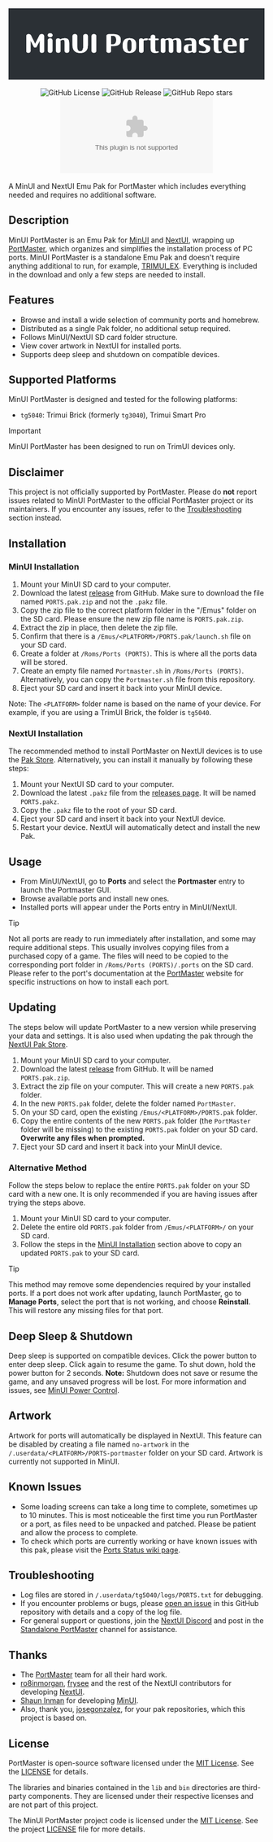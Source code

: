 <div align="center">
<img src=".github/resources/banner.png" width="auto" alt="MinUI Portmaster wordmark">

![GitHub License](https://img.shields.io/github/license/ben16w/minui-portmaster?style=for-the-badge)
![GitHub Release](https://img.shields.io/github/v/release/ben16w/minui-portmaster?sort=semver&style=for-the-badge)
![GitHub Repo stars](https://img.shields.io/github/stars/ben16w/minui-portmaster?style=for-the-badge)
![GitHub Downloads (specific asset, all releases)](https://img.shields.io/github/downloads/ben16w/minui-portmaster/PORTS.pak.zip?style=for-the-badge&label=Downloads)

</div>

A MinUI and NextUI Emu Pak for PortMaster which includes everything needed and requires no additional software.

## Description

MinUI PortMaster is an Emu Pak for [MinUI](https://github.com/shauninman/MinUI) and [NextUI](https://github.com/LoveRetro/NextUI), wrapping up [PortMaster](https://portmaster.games/), which organizes and simplifies the installation process of PC ports. MinUI PortMaster is a standalone Emu Pak and doesn't require anything additional to run, for example, [TRIMUI_EX](https://github.com/kloptops/TRIMUI_EX). Everything is included in the download and only a few steps are needed to install.

## Features

- Browse and install a wide selection of community ports and homebrew.
- Distributed as a single Pak folder, no additional setup required.
- Follows MinUI/NextUI SD card folder structure.
- View cover artwork in NextUI for installed ports.
- Supports deep sleep and shutdown on compatible devices.

## Supported Platforms

MinUI PortMaster is designed and tested for the following platforms:

- `tg5040`: Trimui Brick (formerly `tg3040`), Trimui Smart Pro

> [!IMPORTANT]
> MinUI PortMaster has been designed to run on TrimUI devices only.

## Disclaimer

This project is not officially supported by PortMaster. Please do **not** report issues related to MinUI PortMaster to the official PortMaster project or its maintainers. If you encounter any issues, refer to the [Troubleshooting](#troubleshooting) section instead.

## Installation

### MinUI Installation

1. Mount your MinUI SD card to your computer.
2. Download the latest [release](https://github.com/ben16w/minui-portmaster/releases) from GitHub. Make sure to download the file named `PORTS.pak.zip` and not the `.pakz` file.
3. Copy the zip file to the correct platform folder in the "/Emus" folder on the SD card. Please ensure the new zip file name is `PORTS.pak.zip`.
4. Extract the zip in place, then delete the zip file.
5. Confirm that there is a `/Emus/<PLATFORM>/PORTS.pak/launch.sh` file on your SD card.
6. Create a folder at `/Roms/Ports (PORTS)`. This is where all the ports data will be stored.
7. Create an empty file named `Portmaster.sh` in `/Roms/Ports (PORTS)`. Alternatively, you can copy the `Portmaster.sh` file from this repository.
8. Eject your SD card and insert it back into your MinUI device.

Note: The `<PLATFORM>` folder name is based on the name of your device. For example, if you are using a TrimUI Brick, the folder is `tg5040`.

### NextUI Installation

The recommended method to install PortMaster on NextUI devices is to use the [Pak Store](https://github.com/UncleJunVIP/nextui-pak-store). Alternatively, you can install it manually by following these steps:

1. Mount your NextUI SD card to your computer.
2. Download the latest `.pakz` file from the [releases page](https://github.com/ben16w/minui-portmaster/releases). It will be named `PORTS.pakz`.
3. Copy the `.pakz` file to the root of your SD card.
4. Eject your SD card and insert it back into your NextUI device.
5. Restart your device. NextUI will automatically detect and install the new Pak.

## Usage

- From MinUI/NextUI, go to **Ports** and select the **Portmaster** entry to launch the Portmaster GUI.
- Browse available ports and install new ones.
- Installed ports will appear under the Ports entry in MinUI/NextUI.

> [!TIP]
> Not all ports are ready to run immediately after installation, and some may require additional steps. This usually involves copying files from a purchased copy of a game. The files will need to be copied to the corresponding port folder in `/Roms/Ports (PORTS)/.ports` on the SD card. Please refer to the port's documentation at the [PortMaster](https://portmaster.games/games.html) website for specific instructions on how to install each port.

## Updating

The steps below will update PortMaster to a new version while preserving your data and settings. It is also used when updating the pak through the [NextUI Pak Store](https://github.com/UncleJunVIP/nextui-pak-store).

1. Mount your MinUI SD card to your computer.
2. Download the latest [release](https://github.com/ben16w/minui-portmaster/releases) from GitHub. It will be named `PORTS.pak.zip`.
3. Extract the zip file on your computer. This will create a new `PORTS.pak` folder.
4. In the new `PORTS.pak` folder, delete the folder named `PortMaster`.
5. On your SD card, open the existing `/Emus/<PLATFORM>/PORTS.pak` folder.
6. Copy the entire contents of the new `PORTS.pak` folder (the `PortMaster` folder will be missing) to the existing `PORTS.pak` folder on your SD card. **Overwrite any files when prompted.**
7. Eject your SD card and insert it back into your MinUI device.

### Alternative Method

Follow the steps below to replace the entire `PORTS.pak` folder on your SD card with a new one. It is only recommended if you are having issues after trying the steps above.

1. Mount your MinUI SD card to your computer.
2. Delete the entire old `PORTS.pak` folder from `/Emus/<PLATFORM>/` on your SD card.
3. Follow the steps in the [MinUI Installation](#minui-installation) section above to copy an updated `PORTS.pak` to your SD card.

> [!TIP]
> This method may remove some dependencies required by your installed ports. If a port does not work after updating, launch PortMaster, go to **Manage Ports**, select the port that is not working, and choose **Reinstall**. This will restore any missing files for that port.

## Deep Sleep & Shutdown

Deep sleep is supported on compatible devices. Click the power button to enter deep sleep. Click again to resume the game. To shut down, hold the power button for 2 seconds. **Note:** Shutdown does not save or resume the game, and any unsaved progress will be lost. For more information and issues, see [MinUI Power Control](https://github.com/ben16w/minui-power-control).

## Artwork

Artwork for ports will automatically be displayed in NextUI. This feature can be disabled by creating a file named `no-artwork` in the `/.userdata/<PLATFORM>/PORTS-portmaster` folder on your SD card. Artwork is currently not supported in MinUI.

## Known Issues

- Some loading screens can take a long time to complete, sometimes up to 10 minutes. This is most noticeable the first time you run PortMaster or a port, as files need to be unpacked and patched. Please be patient and allow the process to complete.
- To check which ports are currently working or have known issues with this pak, please visit the [Ports Status wiki page](https://github.com/ben16w/minui-portmaster/wiki/Ports-Status).

## Troubleshooting

- Log files are stored in `/.userdata/tg5040/logs/PORTS.txt` for debugging.
- If you encounter problems or bugs, please [open an issue](https://github.com/ben16w/minui-portmaster/issues/new) in this GitHub repository with details and a copy of the log file.
- For general support or questions, join the [NextUI Discord](https://discord.gg/HKd7wqZk3h) and post in the [Standalone PortMaster](https://discord.com/channels/1347893601337737338/1365382235544485959) channel for assistance.

## Thanks

- The [PortMaster](https://portmaster.games/) team for all their hard work.
- [ro8inmorgan](https://github.com/ro8inmorgan), [frysee](https://github.com/frysee) and the rest of the NextUI contributors for developing [NextUI](https://github.com/LoveRetro/NextUI).
- [Shaun Inman](https://github.com/shauninman) for developing [MinUI](https://github.com/shauninman/MinUI).
- Also, thank you, [josegonzalez](https://github.com/josegonzalez), for your pak repositories, which this project is based on.

## License

PortMaster is open-source software licensed under the [MIT License](https://opensource.org/licenses/MIT). See the [LICENSE](https://raw.githubusercontent.com/PortsMaster/PortMaster-GUI/refs/heads/main/LICENSE) for details.

The libraries and binaries contained in the `lib` and `bin` directories are third-party components. They are licensed under their respective licenses and are not part of this project.

The MinUI PortMaster project code is licensed under the [MIT License](https://opensource.org/licenses/MIT). See the project [LICENSE](LICENSE) file for more details.
